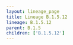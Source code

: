 ```yaml
---
layout: lineage_page
title: Lineage B.1.5.12
lineage: B.1.5.12
parent: B.1.5
children: ['B.1.5.12']
---
```


